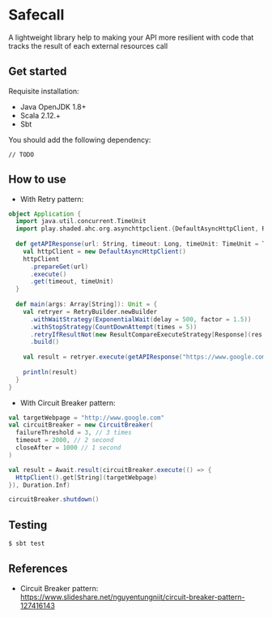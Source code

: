 Safecall
=================================

A lightweight library help to making your API more resilient with code that tracks the result of each external resources call

## Get started
Requisite installation:
- Java OpenJDK 1.8+
- Scala 2.12.+
- Sbt

You should add the following dependency:
```
// TODO
```

## How to use
- With Retry pattern:
```scala
object Application {
  import java.util.concurrent.TimeUnit
  import play.shaded.ahc.org.asynchttpclient.{DefaultAsyncHttpClient, Response}
  
  def getAPIResponse(url: String, timeout: Long, timeUnit: TimeUnit = TimeUnit.MILLISECONDS): Response = {
    val httpClient = new DefaultAsyncHttpClient()
    httpClient
      .prepareGet(url)
      .execute()
      .get(timeout, timeUnit)
  }
  
  def main(args: Array[String]): Unit = {
    val retryer = RetryBuilder.newBuilder
      .withWaitStrategy(ExponentialWait(delay = 500, factor = 1.5))
      .withStopStrategy(CountDownAttempt(times = 5))
      .retryIfResultNot(new ResultCompareExecuteStrategy[Response](res => res.getStatusCode == 200))
      .build()
  
    val result = retryer.execute(getAPIResponse("https://www.google.com/", timeout = 3000))
  
    println(result)
  }
}

```

- With Circuit Breaker pattern:
```scala
val targetWebpage = "http://www.google.com"
val circuitBreaker = new CircuitBreaker(
  failureThreshold = 3, // 3 times
  timeout = 2000, // 2 second
  closeAfter = 1000 // 1 second
)

val result = Await.result(circuitBreaker.execute(() => {
  HttpClient().get[String](targetWebpage)
}), Duration.Inf)

circuitBreaker.shutdown()
```

## Testing

```bash
$ sbt test
```

## References
- Circuit Breaker pattern: https://www.slideshare.net/nguyentungniit/circuit-breaker-pattern-127416143
